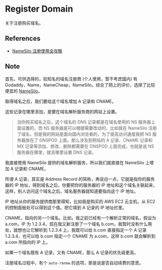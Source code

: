 # Register Domain

关于注册购买域名。

## References

- [NameSilo 注册使用全攻略](http://flamepeak.com/2016/09/02/NameSilo-gong-lue-20160902/)

## Note

首先，可供选择的，较知名的域名注册商 (个人使用，暂不考虑国内) 有 Godaddy，Name，NameCheap，NameSilo。综合了网上的评价，选择了比较便宜的 [NameSilo](https://www.namesilo.com/index.php)。

取得域名之后，我们要给这个域名增加 A 记录和 CNAME。

这些记录在哪里添加，是要在域名解析服务商的网站上设置。

> 当你购买域名之后，这个域名的 DNS 记录都是在域名使用的 NS 服务器上面设置的，而 NS 服务器是可以根据需要改动的，比如我在 NameSilo 注册了域名，但是我的网站是面向国内浏览者的，为了提高访问速度我把 NS 服务器放在了 DNSPOD 上面。那么涉及到网站的 A 记录、CNAME 记录和 MX 记录等添加、修改、删除都需要在 DNSPOD 上面完成，也就是说 NS 服务器在哪里，就去哪里设置 DNS 记录。

我直接使用 NameSilo 提供的域名解析服务，所以我们就直接在 NameSilo 上增加 A 记录和 CNAME。

所谓 A 记录，其实是 Address Record 的简称，再说白一点，它就是指你的服务器的 IP 地址，得到域名之后，你要把你的服务器的 IP 地址和这个域名关联起来，这样，别人访问这个域名之后，域名服务器就知道要指向这个 IP 地址。

IP 地址从你的服务提供商那里得知，比如我是购买的 AWS EC2 云主机，从 EC2 的控制面板处可以得到这个值。把它填到 A 记录的 IP 地址栏里。

CNAME，指向的另一个域名。比如，我之前已经有一个解析正常的域名，假设为 a.com，IP 为 1.2.3.4，现在我又新注册了一个域名 b.com，我暂时没有什么用处，就想也让它解析到 1.2.3.4 上，我既可以给 b.com 直接指定一个 A 记录 1.2.3.4，也可以给 b.com 指定一个 CNAME 为 a.com，这样 b.com 就会解析到 a.com 所指向的 IP 上。

如果一个域名既有 A 记录，又有 CNAME，那么 A 记录的优先级更高。

注册域名过程中，有个 `auto-renew` 的选项，那是说是否自动续费的意思。
